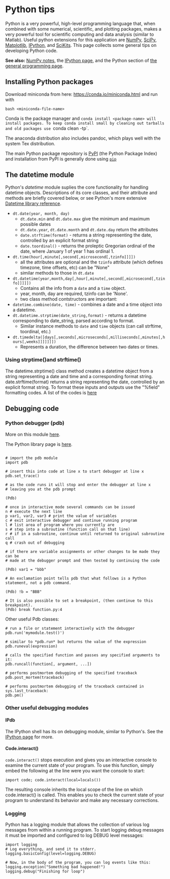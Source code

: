 # Python tips

Python is a very powerful, high-level programming language that, when
combined with some numerical, scientific, and plotting packages, makes a
very powerful tool for scientific computing and data analysis (similar
to Matlab). Useful python extensions for this application are
[NumPy](http://numpy.scipy.org/),
[SciPy](http://www.scipy.org/),
[Matplotlib](http://matplotlib.sourceforge.net/),
[IPython](http://ipython.org/), and
[SciKits](http://scikits.appspot.com/scikits). This page
collects some general tips on developing Python code.

 **See also:** [NumPy notes](numpy_notes.md), the [IPython page](ipython.md), and the Python section of [the general programming page](programming.md).

## Installing Python packages

Download miniconda from here: <https://conda.io/miniconda.html> and run with

    bash <miniconda-file-name>

Conda is the package manager and `conda install <package-name> will install packages. To keep conda install small by cleaning out tarballs and old packages use `conda clean -tp`.

The anaconda distribution also includes pandoc, which plays well with the system Tex distribution.

The main Python package repository is [PyPI](http://pypi.python.org)
(the Python Package Index) and installation from PyPI is generally done
using [`pip`](https://pip.pypa.io/en/latest/)


## The datetime module

Python's *datetime* module suplies the core functionality for handling
datetime objects. Descriptions of its core classes, and their attribute
and methods are briefly covered below, or see Python's more extensive
[Datetime library reference](http://docs.python.org/library/datetime.html).

* `dt.date(year, month, day)`
  * `dt.date.min` and `dt.date.max` give the minimum and maximum possible dates
  * `dt.date.year`, `dt.date.month` and `dt.date.day` return the attributes
  * `date.strftime(format)` - returns a string representing the date, controlled by an explicit format string
  * `date.toordinal()` - returns the proleptic Gregorian ordinal of the date, where January 1 of year 1 has ordinal 1.
* `dt.time(hour[,minute[,second[,microsecond[,tzinfo]]]])`
  * all the attributes are optional and the `tzinfo` attribute (which defines timezone, time offsets, etc) can be "None"
  * similar methods to those in `dt.date` 
* `dt.datetime(year,month,day[,hour[,minute[,second[,microsecond[,tzinfo]]]]])`
  * Contains all the info from a `date` and a `time` object.
  * year, month, day are required, tzinfo can be 'None'.
  * two class method contstructors are important: 
* `datetime.combine(date, time)` - combines a date and a time object into a datetime.
* `dt.datetime.strptime(date_string,format)` - returns a datetime corresponding to date_string, parsed according to format.
  * Similar instance methods to `date` and `time` objects (can call strftime, toordinal, etc.)
* `dt.timedelta([days[,seconds[,microseconds[,milliseconds[,minutes[,hours[,weeks]]]]]]])`
  *  Represents a duration, the difference between two dates or times.

### Using strptime()and strftime()

The datetime.strptime() class method creates a datetime object from a
string representing a date and time and a corresponding format string.
date.strftime(format) returns a string representing the date, controlled
by an explicit format string. To format these inputs and outputs use the
"%field" formatting codes. A list of the codes is
[here](http://docs.python.org/library/datetime.html#strftime-strptime-behavior)


## Debugging code

### Python debugger (pdb)

More on this module [here](http://pythonconquerstheuniverse.wordpress.com/category/python-debugger/).

The Python library page is [here](http://docs.python.org/library/pdb.html).

~~~

# import the pdb module
import pdb

# insert this into code at line x to start debugger at line x
pdb.set_trace()

# as the code runs it will stop and enter the debugger at line x
# leaving you at the pdb prompt

(Pdb)

# once in interactive mode several commands can be issued
n # execute the next line
p var1, var2, var3 # print the value of variables
c # exit interactive debugger and continue running program
l # list area of program where you currently are
s # step into a subroutine (function call on that line)
r # if in a subroutine, continue until returned to original subroutine call
q # crash out of debugging

# if there are variable assignments or other changes to be made they can be
# made at the debugger prompt and then tested by continuing the code

(Pdb) var1 = "bbb"

# An exclamation point tells pdb that what follows is a Python statement, not a pdb command.

(Pdb) !b = "BBB"

# It is also possible to set a breakpoint, (then continue to this breakpoint).
(Pdb) break function.py:4
~~~

Other useful Pdb classes:

~~~
# run a file or statement interactively with the debugger
pdb.run('mymodule.test()')

# similar to *pdb.run* but returns the value of the expression
pdb.runeval(expression)

# calls the specified function and passes any specified arguments to it:
pdb.runcall(function[, argument, ...])

# performs postmortem debugging of the specified traceback
pdb.post_mortem(traceback)

# performs postmortem debugging of the traceback contained in sys.last_traceback:
pdb.pm()
~~~

### Other useful debugging modules

#### IPdb

The IPython shell has its on debugging module, similar to Python's. See
the [IPython page](procedures/ipython) for more.

#### Code.interact()

`code.interact()` stops execution and gives you an interactive console to
examine the current state of your program. To use this function, simply
embed the following at the line were you want the console to start:

    import code; code.interact(local=locals())

The resulting console inherits the local scope of the line on which
code.interact() is called. This enables you to check the current state
of your program to understand its behavior and make any necessary
corrections.

### Logging

Python has a logging module that allows the collection of various log
messages from within a running program. To start logging debug messages
it must be imported and configured to log DEBUG level messages:

~~~
import logging
# Log everything, and send it to stderr.
logging.basicConfig(level=logging.DEBUG)

# Now, in the body of the program, you can log events like this:
logging.exception("Something bad happened!")
logging.debug("Finishing for loop")
~~~
